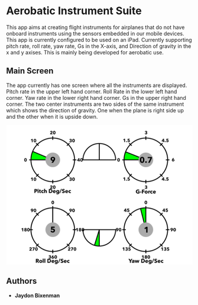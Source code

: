 # Aerobatic Instrument Suite

This app aims at creating flight instruments for airplanes that do not have onboard instruments using the sensors embedded in our mobile devices.  This app is currently configured to be used on an iPad.  Currently supporting pitch rate, roll rate, yaw rate, Gs in the X-axis, and Direction of gravity in the x and y axises.  This is mainly being developed for aerobatic use.  

## Main Screen 

The app currently has one screen where all the instruments are displayed.  Pitch rate in the upper left hand corner.  Roll Rate in the lower left hand corner.  Yaw rate in the lower right hand corner. Gs in the upper right hand corner.  The two center instruments are two sides of the same instrument which shows the direction of gravity.  One when the plane is right side up and the other when it is upside down.  


![alt text][ScreenShot]

## Authors

* **Jaydon Bixenman** 

[ScreenShot]: https://github.com/thejbix/Aerobatic-Sensors/raw/master/Pictures/AerobaticInstruments.png "Screen Shot"

